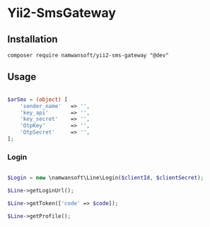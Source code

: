 # Yii2-SmsGateway

## Installation

```
composer require namwansoft/yii2-sms-gateway "@dev"
```

## Usage

```php

$arSms = (object) [
    'sender_name'   => '',
    'key_api'       => '',
    'key_secret'    => '',
    'OtpKey'        => '',
    'OtpSecret'     => '',
];

```

### Login

```php

$Login = new \namwansoft\Line\Login($clientId, $clientSecret);

$Line->getLoginUrl();

$Line->getToken(['code' => $code]);

$Line->getProfile();

```
